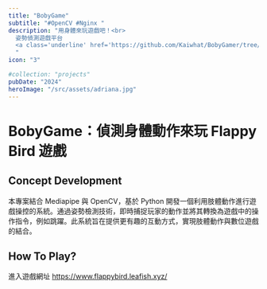 ```yaml
---
title: "BobyGame"
subtitle: "#OpenCV #Nginx "
description: "用身體來玩遊戲吧！<br>
  姿勢偵測遊戲平台  
  <a class='underline' href='https://github.com/Kaiwhat/BobyGamer/tree/BobyGame_final' target='_blank'>BobyGame</a>
  "
icon: "3"

#collection: "projects"
pubDate: "2024"
heroImage: "/src/assets/adriana.jpg"
---
```


# BobyGame：偵測身體動作來玩 Flappy Bird 遊戲
<!-- FIXME: (放遊戲畫面(影片)) -->
## Concept Development

本專案結合 Mediapipe 與 OpenCV，基於 Python 開發一個利用肢體動作進行遊戲操控的系統。通過姿勢檢測技術，即時捕捉玩家的動作並將其轉換為遊戲中的操作指令，例如跳躍。此系統旨在提供更有趣的互動方式，實現肢體動作與數位遊戲的結合。

## How To Play?

進入遊戲網址 https://www.flappybird.leafish.xyz/